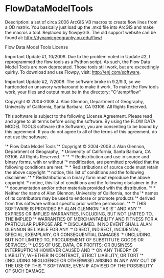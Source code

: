 FlowDataModelTools
==================

Description: a set of circa 2006 ArcGIS VB macros to create flow lines from a OD matrix. You basically just load up the .mxd file into ArcGIS and make the macros a tool. Replaced by flowpyGIS. The old support website can be found at: http://dynamicgeography.ou.edu/flow/



Flow Data Model Tools
License

Important Update #1, 10/2009: Due to the problem noted in Update #2, I reprogrammed the flow tools as a Python script. As such, the Flow Data Model Tools are now deprecated. Those tools still work, but are exceedingly quirky. To download and use Flowpy, visit: http://enj.com/software.

Important Update #2, 7/2008: The software broke in 9.2/9.3, so we hardcoded an unsavory workaround to make it work.
To make the flow tools work, your files and output must be in the directory: "C:\temp\flow\"

Copyright © 2004-2008 J. Alan Glennon, Department of Geography, University of California, Santa Barbara, CA 93106. All Rights Reserved.

This software is subject to the following License Agreement. Please read and agree to all terms before using the software. By using the FLOW DATA MODEL TOOLS software (the Software), you are consenting to be bound by this agreement. If you do not agree to all of the terms of this agreement, do not use the software.

'* Flow Data Model Tools
'* Copyright © 2004-2008 J. Alan Glennon, Department of Geography,
'* University of California, Santa Barbara, CA 93106. All Rights Reserved.
'*
'*
'* Redistribution and use in source and binary forms, with or without
'* modification, are permitted provided that the following conditions are met:
'* * Redistributions of source code must retain the above copyright
'* notice, this list of conditions and the following disclaimer.
'* * Redistributions in binary form must reproduce the above copyright
'* notice, this list of conditions and the following disclaimer in the
'* documentation and/or other materials provided with the distribution.
'* * Neither the name of Alan Glennon, University of California, nor the
'* names of its contributors may be used to endorse or promote products
'* derived from this software without specific prior written permission.
'*
'* THIS SOFTWARE IS PROVIDED BY ALAN GLENNON ``AS IS'' AND ANY
'* EXPRESS OR IMPLIED WARRANTIES, INCLUDING, BUT NOT LIMITED TO, THE IMPLIED
'* WARRANTIES OF MERCHANTABILITY AND FITNESS FOR A PARTICULAR PURPOSE ARE
'* DISCLAIMED. IN NO EVENT SHALL ALAN GLENNON BE LIABLE FOR ANY
'* DIRECT, INDIRECT, INCIDENTAL, SPECIAL, EXEMPLARY, OR CONSEQUENTIAL DAMAGES
'* (INCLUDING, BUT NOT LIMITED TO, PROCUREMENT OF SUBSTITUTE GOODS OR SERVICES;
'* LOSS OF USE, DATA, OR PROFITS; OR BUSINESS INTERRUPTION) HOWEVER CAUSED AND
'* ON ANY THEORY OF LIABILITY, WHETHER IN CONTRACT, STRICT LIABILITY, OR TORT
'* (INCLUDING NEGLIGENCE OR OTHERWISE) ARISING IN ANY WAY OUT OF THE USE OF THIS
'* SOFTWARE, EVEN IF ADVISED OF THE POSSIBILITY OF SUCH DAMAGE.
